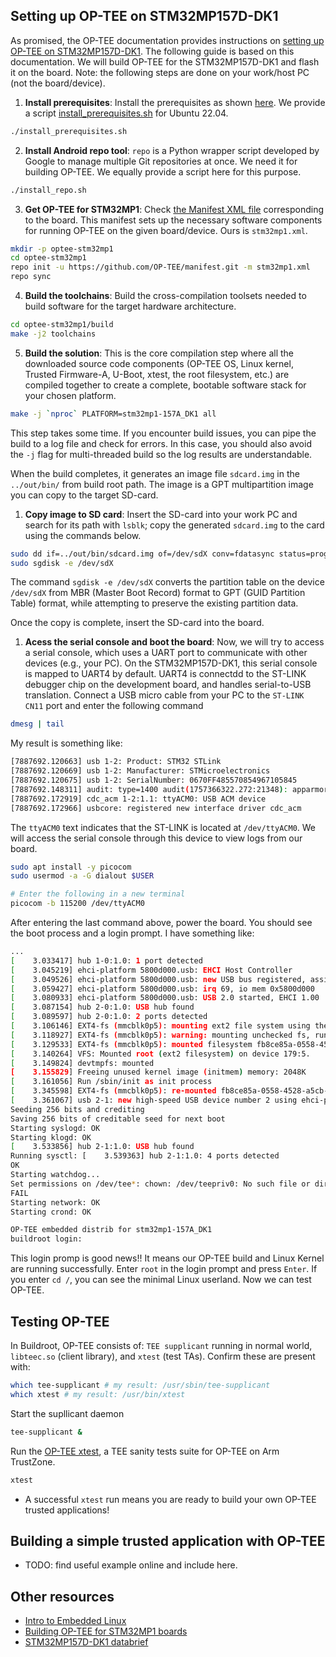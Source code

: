 ## Setting up OP-TEE on STM32MP157D-DK1
As promised, the OP-TEE documentation provides instructions on [setting up OP-TEE on STM32MP157D-DK1](https://optee.readthedocs.io/en/latest/building/devices/stm32mp1.html). The following guide is based on this documentation. We will build OP-TEE for the STM32MP157D-DK1 and flash it on the board. Note: the following steps are done on your work/host PC (not the board/device).

1. **Install prerequisites**: Install the prerequisites as shown [here](https://optee.readthedocs.io/en/latest/building/prerequisites.html#prerequisites). We provide a script [install_prerequisites.sh]() for Ubuntu 22.04.
```bash
./install_prerequisites.sh
```
2. **Install Android repo tool**: `repo` is a Python wrapper script developed by Google to manage multiple Git repositories at once. We need it for building OP-TEE. We equally provide a script here for this purpose.
```bash
./install_repo.sh
```
3. **Get OP-TEE for STM32MP1**: Check [the Manifest XML file](https://optee.readthedocs.io/en/latest/building/gits/build.html#current-version) corresponding to the board. This manifest sets up the necessary software components for running OP-TEE on the given board/device. Ours is `stm32mp1.xml`.
```bash
mkdir -p optee-stm32mp1
cd optee-stm32mp1
repo init -u https://github.com/OP-TEE/manifest.git -m stm32mp1.xml 
repo sync 
```
4. **Build the toolchains**: Build the cross-compilation toolsets needed to build software for the target hardware architecture.
```bash
cd optee-stm32mp1/build
make -j2 toolchains
```
5. **Build the solution**: This is the core compilation step where all the downloaded source code components (OP-TEE OS, Linux kernel, Trusted Firmware-A, U-Boot, xtest, the root filesystem, etc.) are compiled together to create a complete, bootable software stack for your chosen platform. 
```bash
make -j `nproc` PLATFORM=stm32mp1-157A_DK1 all
```
This step takes some time. If you encounter build issues, you can pipe the build to a log file and check for errors. In this case, you should also avoid the `-j` flag for multi-threaded build so the log results are understandable. 

When the build completes, it generates an image file `sdcard.img` in the `../out/bin/` from build root path. The image is a GPT multipartition image you can copy to the target SD-card.

1. **Copy image to SD card**: Insert the SD-card into your work PC and search for its path with `lsblk`; copy the generated `sdcard.img` to the card using the commands below. 
```bash
sudo dd if=../out/bin/sdcard.img of=/dev/sdX conv=fdatasync status=progress
sudo sgdisk -e /dev/sdX
```
The command `sgdisk -e /dev/sdX` converts the partition table on the device `/dev/sdX` from MBR (Master Boot Record) format to GPT (GUID Partition Table) format, while attempting to preserve the existing partition data. 

Once the copy is complete, insert the SD-card into the board.

1. **Acess the serial console and boot the board**: Now, we will try to access a serial console, which uses a UART port to communicate with other devices (e.g., your PC). On the STM32MP157D-DK1, this serial console is mapped to UART4 by default. UART4 is connectdd to the ST-LINK debugger chip on the development board, and handles serial-to-USB translation. Connect a USB micro cable from your PC to the `ST-LINK CN11` port and enter the following command

```bash
dmesg | tail
```
My result is something like:
```bash
[7887692.120663] usb 1-2: Product: STM32 STLink
[7887692.120669] usb 1-2: Manufacturer: STMicroelectronics
[7887692.120675] usb 1-2: SerialNumber: 0670FF485570854967105845
[7887692.148311] audit: type=1400 audit(1757366322.272:21348): apparmor="DENIED" operation="open" class="file" profile="snap.spotify.spotify" name="/sys/devices/pci0000:00/0000:00:14.0/usb1/1-2/descriptors" pid=2512520 comm="ThreadPoolForeg" requested_mask="r" denied_mask="r" fsuid=1000 ouid=0
[7887692.172919] cdc_acm 1-2:1.1: ttyACM0: USB ACM device
[7887692.172966] usbcore: registered new interface driver cdc_acm
```
The `ttyACM0` text indicates that the ST-LINK is located at `/dev/ttyACM0`. We will access the serial console through this device to view logs from our board.

```bash
sudo apt install -y picocom
sudo usermod -a -G dialout $USER

# Enter the following in a new terminal
picocom -b 115200 /dev/ttyACM0
```
After entering the last command above, power the board. You should see the boot process and a login prompt. I have something like:
```bash
...
[    3.033417] hub 1-0:1.0: 1 port detected
[    3.045219] ehci-platform 5800d000.usb: EHCI Host Controller
[    3.049526] ehci-platform 5800d000.usb: new USB bus registered, assigned bus number 2
[    3.059427] ehci-platform 5800d000.usb: irq 69, io mem 0x5800d000
[    3.080933] ehci-platform 5800d000.usb: USB 2.0 started, EHCI 1.00
[    3.087154] hub 2-0:1.0: USB hub found
[    3.089597] hub 2-0:1.0: 2 ports detected
[    3.106146] EXT4-fs (mmcblk0p5): mounting ext2 file system using the ext4 subsystem
[    3.118927] EXT4-fs (mmcblk0p5): warning: mounting unchecked fs, running e2fsck is recommended
[    3.129533] EXT4-fs (mmcblk0p5): mounted filesystem fb8ce85a-0558-4528-a5cb-8873aa3885b8 r/w without journal. Quota mode: disabled.
[    3.140264] VFS: Mounted root (ext2 filesystem) on device 179:5.
[    3.149824] devtmpfs: mounted
[    3.155829] Freeing unused kernel image (initmem) memory: 2048K
[    3.161056] Run /sbin/init as init process
[    3.345598] EXT4-fs (mmcblk0p5): re-mounted fb8ce85a-0558-4528-a5cb-8873aa3885b8 r/w. Quota mode: disabled.
[    3.361067] usb 2-1: new high-speed USB device number 2 using ehci-platform
Seeding 256 bits and crediting
Saving 256 bits of creditable seed for next boot
Starting syslogd: OK
Starting klogd: OK
[    3.533856] hub 2-1:1.0: USB hub found
Running sysctl: [    3.539363] hub 2-1:1.0: 4 ports detected
OK
Starting watchdog...
Set permissions on /dev/tee*: chown: /dev/teepriv0: No such file or directory
FAIL
Starting network: OK
Starting crond: OK

OP-TEE embedded distrib for stm32mp1-157A_DK1
buildroot login: 
```
This login promp is good news!! It means our OP-TEE build and Linux Kernel are running successfully. Enter `root` in the login prompt and press `Enter`. If you enter `cd /`, you can see the minimal Linux userland. Now we can test OP-TEE.

## Testing OP-TEE
In Buildroot, OP-TEE consists of: `TEE supplicant` running in normal world, `libteec.so` (client library), and `xtest` (test TAs). Confirm these are present with:
```bash
which tee-supplicant # my result: /usr/sbin/tee-supplicant
which xtest # my result: /usr/bin/xtest
```
Start the supllicant daemon
```bash
tee-supplicant &
```
Run the [OP-TEE xtest](https://optee.readthedocs.io/en/latest/building/gits/optee_test.html), a TEE sanity tests suite for OP-TEE on Arm TrustZone. 
```bash
xtest
```
- A successful `xtest` run means you are ready to build your own OP-TEE trusted applications!

## Building a simple trusted application with OP-TEE
- TODO: find useful example online and include here.














## Other resources
- [Intro to Embedded Linux](https://www.digikey.ch/en/maker/projects/intro-to-embedded-linux-part-1-buildroot/a73a56de62444610a2187cd9e681c3f2)
- [Building OP-TEE for STM32MP1 boards](https://optee.readthedocs.io/en/latest/building/devices/stm32mp1.html)
- [STM32MP157D-DK1 databrief](https://www.st.com/resource/en/data_brief/stm32mp157d-dk1.pdf)
